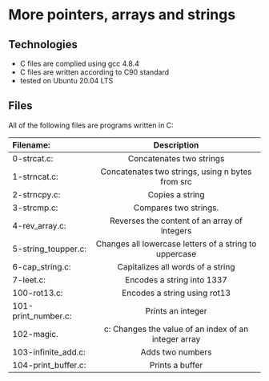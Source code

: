 # More pointers, arrays and strings

## Technologies
* C files are complied using gcc 4.8.4
* C files are written according to C90 standard
* tested on Ubuntu 20.04 LTS

## Files

All of the following files are programs written in C:

|Filename: |	Description|
|:---------|:-------------:|
|0-strcat.c: |	Concatenates two strings|
|1-strncat.c: |	Concatenates two strings, using n bytes from src|
|2-strncpy.c: |	Copies a string|
|3-strcmp.c: |	Compares two strings.|
|4-rev_array.c: |	Reverses the content of an array of integers|
|5-string_toupper.c: |	Changes all lowercase letters of a string to uppercase|
|6-cap_string.c: |	Capitalizes all words of a string|
|7-leet.c: |	Encodes a string into 1337|
|100-rot13.c: |	Encodes a string using rot13|
|101-print_number.c:	 | Prints an integer|
|102-magic. |c:	Changes the value of an index of an integer array|
|103-infinite_add.c: |	Adds two numbers|
|104-print_buffer.c: |	Prints a buffer|
